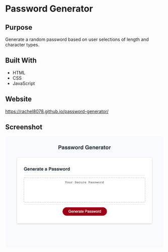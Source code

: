 # Password Generator

## Purpose
Generate a random password based on user selections of length and character types.

## Built With
- HTML
- CSS
- JavaScript

## Website
https://rachel8078.github.io/password-generator/

## Screenshot

![](./assets/screenshot.png)

